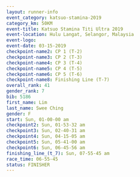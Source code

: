```yaml
---
layout: runner-info 
event_category: katsuo-stamina-2019 
category_km: 50KM 
event-title: Katsuo Stamina Titi Ultra 2019 
event-location: Hulu Langat, Selangor, Malaysia 
event-logo: 
event-date: 03-15-2019 
checkpoint-name2: CP 1 (T-2) 
checkpoint-name3: CP 2 (T-3) 
checkpoint-name4: CP 3 (T-4) 
checkpoint-name5: CP 4 (T-5) 
checkpoint-name6: CP 5 (T-6) 
checkpoint-name8: Finishing Line (T-7) 
overall_rank: 41
gender_rank: 7
bib: 5186
first_name: Lim
last_name: Swee Ching
gender: F
start: Sun, 01-00-00 am
checkpoint2: Sun, 01-53-32 am
checkpoint3: Sun, 02-40-31 am
checkpoint4: Sun, 04-15-05 am
checkpoint5: Sun, 05-41-00 am
checkpoint6: Sun, 06-45-56 am
finishing_line_(t_7): Sun, 07-55-45 am
race_time: 06-55-45
status: FINISHER
---
```

